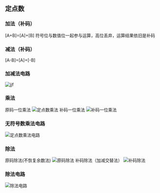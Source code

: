 ## 定点数
### 加法（补码）
[A+B]=[A]+[B]
符号位与数值位一起参与运算，高位丢弃，运算结果依旧是补码
### 减法（补码）
[A-B]=[A]+[-B]
### 加减法电路
![jjf](https://github.com/user-attachments/assets/08aa1b32-500a-4b06-bc9d-eb1ad1ce1ce6)
### 乘法
原码一位乘法
![定点数乘法](https://github.com/user-attachments/assets/8b6bb183-93a4-4a41-844c-f030b820a2c8)
补码一位乘法
![补码一位乘法](https://github.com/user-attachments/assets/5862c9f9-f6bb-4af9-8dcc-374fe937cab4)
### 无符号数乘法电路
![定点数乘法电路](https://github.com/user-attachments/assets/ba95a873-d5a8-4ab8-a874-2b970a5d6238)
### 除法
原码除法(不恢复余数法)
![原码除法](https://github.com/user-attachments/assets/53c569cd-a5b4-424c-89e9-da74d4534e01)
补码除法（加减交替法）
![补码除法](https://github.com/user-attachments/assets/6c516c45-f7f5-4cc4-8640-96c4d2ff8555)
### 除法电路
![除法电路](https://github.com/user-attachments/assets/297432e6-1c6f-485d-9582-2f2caa22e973)
